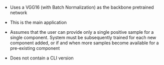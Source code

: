 - Uses a VGG16 (with Batch Normalization) as the backbone pretrained network

- This is the main application

- Assumes that the user can provide only a single positive sample for a single component. System must be subsequently trained for each new component added, or if and when more samples become available for a pre-existing component

- Does not contain a CLI version